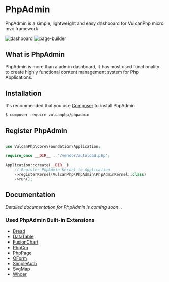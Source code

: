 # PhpAdmin
PhpAdmin is a simple, lightweight and easy dashboard for VulcanPhp micro mvc framework

![dashboard](https://github.com/vulcanphp/phpadmin/assets/128284645/7ccfee72-3f4a-40a1-b871-b63d44ac3b30)
![page-builder](https://github.com/vulcanphp/phpadmin/assets/128284645/ce91cb93-bccc-4792-a785-3ec9f2659004)

## What is PhpAdmin
PhpAdmin is more than a admin dashboard, it has most used functionality <br />
to create highly functional content management system for Php Applications.

## Installation

It's recommended that you use [Composer](https://getcomposer.org/) to install PhpAdmin

```bash
$ composer require vulcanphp/phpadmin
```

## Register PhpAdmin

```php

use VulcanPhp\Core\Foundation\Application;

require_once __DIR__ . '/vendor/autoload.php';

Application::create(__DIR__)
    // Register PhpAdmin Kernel to Application
    ->registerKernel(VulcanPhp\PhpAdmin\PhpAdminKernel::class)
    ->run();


```

## Documentation
<i>Detailed documentation for PhpAdmin is coming soon ..</i>


### Used PhpAdmin Built-in Extensions
- [Bread](#bread)
- [DataTable](#datatable)
- [FusionChart](#fusionchart)
- [PhpCm](#phpcm)
- [PhpPage](#phppage)
- [QForm](#qform)
- [SimpleAuth](#simpleauth)
- [SvgMap](#svgmap)
- [Whoer](#whoer)
